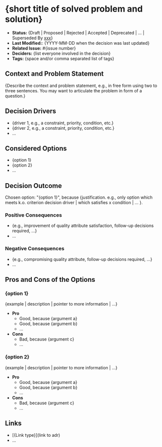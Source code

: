 # {short title of solved problem and solution}

- **Status:** {Draft | Proposed | Rejected | Accepted | Deprecated | … | Superseded By [xxx](yyyymmdd-xxx.md)} <!-- REQUIRED -->
- **Last Modified:**: {YYYY-MM-DD when the decision was last updated} <!-- REQUIRED -->
- **Related Issue:** #{issue number} <!-- REQUIRED -->
- **Deciders:** {list everyone involved in the decision} <!-- OPTIONAL -->
- **Tags:** {space and/or comma separated list of tags} <!-- OPTIONAL -->

## Context and Problem Statement

{Describe the context and problem statement, e.g., in free form using two to three sentences. You may want to articulate the problem in form of a question.}

## Decision Drivers <!-- RECOMMENDED -->

- {driver 1, e.g., a constraint, priority, condition, etc.}
- {driver 2, e.g., a constraint, priority, condition, etc.}
- ...

## Considered Options

- {option 1}
- {option 2}
- ...

## Decision Outcome <!-- REQUIRED -->

Chosen option: "{option 1}", because {justification. e.g., only option which meets k.o. criterion decision driver | which satisfies x condition | … }.

### Positive Consequences <!-- OPTIONAL -->

- {e.g., improvement of quality attribute satisfaction, follow-up decisions required, …}
- ...

### Negative Consequences <!-- OPTIONAL -->

- {e.g., compromising quality attribute, follow-up decisions required, …}
- ...

## Pros and Cons of the Options <!-- OPTIONAL -->

### {option 1}

{example | description | pointer to more information | …} <!-- OPTIONAL -->

- **Pro**
  - Good, because {argument a}
  - Good, because {argument b}
  - ...
- **Cons**
  - Bad, because {argument c}
  - ...

### {option 2}

{example | description | pointer to more information | …} <!-- OPTIONAL -->

- **Pro**
  - Good, because {argument a}
  - Good, because {argument b}
  - ...
- **Cons**
  - Bad, because {argument c}
  - ...

## Links <!-- OPTIONAL -->

- [{Link type}](link to adr) <!-- example: Refined by [xxx](yyyymmdd-xxx.md) -->
- …

